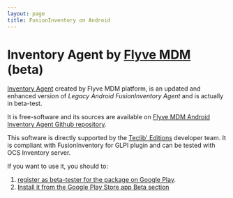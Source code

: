```yaml
---
layout: page
title: FusionInventory on Android
---
```


# Inventory Agent by [Flyve MDM](https://flyve-mdm.com/) (beta)

[Inventory Agent](https://github.com/flyve-mdm/flyve-mdm-android-inventory-agent) created by Flyve MDM platform, is an updated and enhanced version of _Legacy Android FusionInventory Agent_ and is actually in beta-test.

It is free-software and its sources are available on [Flyve MDM Android Inventory Agent Github repository](https://github.com/flyve-mdm/flyve-mdm-android-inventory-agent).

This software is directly supported by the [Teclib' Editions](https://teclib-edition.com) developer team. It is compliant with FusionInventory for GLPI plugin and can be tested with OCS Inventory server.

If you want to use it, you should to:
1. [register as beta-tester for the package on Google Play](https://play.google.com/apps/testing/org.flyve.inventory.agent).
2. [Install it from the Google Play Store app Beta section](https://play.google.com/store/apps/details?id=org.flyve.inventory.agent)
